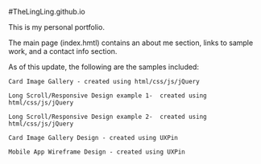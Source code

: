 #TheLingLing.github.io

This is my personal portfolio.

The main page (index.hmtl) contains an about me section, links to sample work, and a contact info section.

As of this update, the following are the samples included:

	Card Image Gallery - created using html/css/js/jQuery

	Long Scroll/Responsive Design example 1-  created using html/css/js/jQuery

	Long Scroll/Responsive Design example 2-  created using html/css/js/jQuery

	Card Image Gallery Design - created using UXPin

	Mobile App Wireframe Design - created using UXPin
